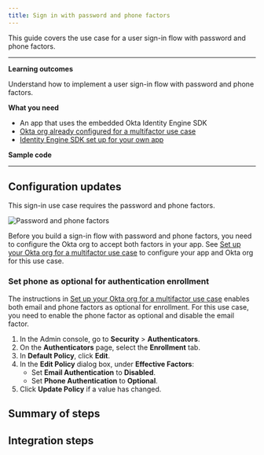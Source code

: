 ```yaml
---
title: Sign in with password and phone factors
---
```


<ApiLifecycle access="ie" />

<StackSelector />

This guide covers the use case for a user sign-in flow with password and phone factors.

---

**Learning outcomes**

Understand how to implement a user sign-in flow with password and phone factors.

**What you need**

* An app that uses the embedded Okta Identity Engine SDK
* [Okta org already configured for a multifactor use case](/docs/guides/oie-embedded-common-org-setup/-/main/#set-up-your-okta-org-for-a-multifactor-use-case)
* [Identity Engine SDK set up for your own app](/docs/guides/oie-embedded-common-download-setup-app/)

**Sample code**

<StackSnippet snippet="samplecode" />

---

## Configuration updates

This sign-in use case requires the password and phone factors.

![Password and phone factors](/img/oie-embedded-sdk/factor-password-phone.png
 "Password and phone factors")

Before you build a sign-in flow with password and phone factors, you need to configure the Okta org to accept both factors in your app. See [Set up your Okta org for a multifactor use case](/docs/guides/oie-embedded-common-org-setup/-/main/#set-up-your-okta-org-for-a-multifactor-use-case) to configure your app and Okta org for this use case.

### Set phone as optional for authentication enrollment

The instructions in [Set up your Okta org for a multifactor use case](/docs/guides/oie-embedded-common-org-setup/-/main/#set-up-your-okta-org-for-a-multifactor-use-case) enables both email and phone factors as optional for enrollment. For this use case, you need to enable the phone factor as optional and disable the email factor.

1. In the Admin console, go to **Security** > **Authenticators**.
1. On the **Authenticators** page, select the **Enrollment** tab.
1. In **Default Policy**, click **Edit**.
1. In the **Edit Policy** dialog box, under **Effective Factors**:
   * Set **Email Authentication** to **Disabled**.
   * Set **Phone Authentication** to **Optional**.
1. Click **Update Policy** if a value has changed.

## Summary of steps

<StackSnippet snippet="summaryofsteps" />

## Integration steps

<StackSnippet snippet="integrationsteps" />